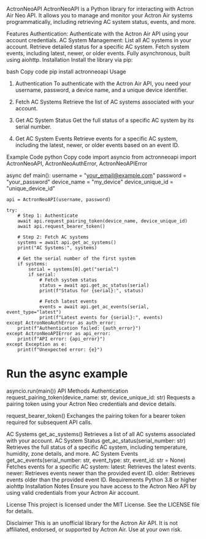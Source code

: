 ActronNeoAPI
ActronNeoAPI is a Python library for interacting with Actron Air Neo API. It allows you to manage and monitor your Actron Air systems programmatically, including retrieving AC system status, events, and more.

Features
Authentication: Authenticate with the Actron Air API using your account credentials.
AC System Management:
List all AC systems in your account.
Retrieve detailed status for a specific AC system.
Fetch system events, including latest, newer, or older events.
Fully asynchronous, built using aiohttp.
Installation
Install the library via pip:

bash
Copy code
pip install actronneoapi
Usage
1. Authentication
To authenticate with the Actron Air API, you need your username, password, a device name, and a unique device identifier.

2. Fetch AC Systems
Retrieve the list of AC systems associated with your account.

3. Get AC System Status
Get the full status of a specific AC system by its serial number.

4. Get AC System Events
Retrieve events for a specific AC system, including the latest, newer, or older events based on an event ID.

Example Code
python
Copy code
import asyncio
from actronneoapi import ActronNeoAPI, ActronNeoAuthError, ActronNeoAPIError

async def main():
    username = "your_email@example.com"
    password = "your_password"
    device_name = "my_device"
    device_unique_id = "unique_device_id"

    api = ActronNeoAPI(username, password)

    try:
        # Step 1: Authenticate
        await api.request_pairing_token(device_name, device_unique_id)
        await api.request_bearer_token()

        # Step 2: Fetch AC systems
        systems = await api.get_ac_systems()
        print("AC Systems:", systems)

        # Get the serial number of the first system
        if systems:
            serial = systems[0].get("serial")
            if serial:
                # Fetch system status
                status = await api.get_ac_status(serial)
                print(f"Status for {serial}:", status)

                # Fetch latest events
                events = await api.get_ac_events(serial, event_type="latest")
                print(f"Latest events for {serial}:", events)
    except ActronNeoAuthError as auth_error:
        print(f"Authentication failed: {auth_error}")
    except ActronNeoAPIError as api_error:
        print(f"API error: {api_error}")
    except Exception as e:
        print(f"Unexpected error: {e}")

# Run the async example
asyncio.run(main())
API Methods
Authentication
request_pairing_token(device_name: str, device_unique_id: str)
Requests a pairing token using your Actron Neo credentials and device details.

request_bearer_token()
Exchanges the pairing token for a bearer token required for subsequent API calls.

AC Systems
get_ac_systems()
Retrieves a list of all AC systems associated with your account.
AC System Status
get_ac_status(serial_number: str)
Retrieves the full status of a specific AC system, including temperature, humidity, zone details, and more.
AC System Events
get_ac_events(serial_number: str, event_type: str, event_id: str = None)
Fetches events for a specific AC system:
latest: Retrieves the latest events.
newer: Retrieves events newer than the provided event ID.
older: Retrieves events older than the provided event ID.
Requirements
Python 3.8 or higher
aiohttp
Installation Notes
Ensure you have access to the Actron Neo API by using valid credentials from your Actron Air account.

License
This project is licensed under the MIT License. See the LICENSE file for details.

Disclaimer
This is an unofficial library for the Actron Air API. It is not affiliated, endorsed, or supported by Actron Air. Use at your own risk.

